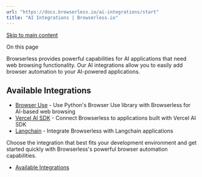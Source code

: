 ```yaml
---
url: "https://docs.browserless.io/ai-integrations/start"
title: "AI Integrations | Browserless.io"
---
```


[Skip to main content](https://docs.browserless.io/ai-integrations/start#__docusaurus_skipToContent_fallback)

On this page

Browserless provides powerful capabilities for AI applications that need web browsing functionality. Our AI integrations allow you to easily add browser automation to your AI-powered applications.

## Available Integrations [​](https://docs.browserless.io/ai-integrations/start\#available-integrations "Direct link to Available Integrations")

- [Browser Use](https://docs.browserless.io/ai-integrations/browser-use/python) \- Use Python's Browser Use library with Browserless for AI-based web browsing
- [Vercel AI SDK](https://docs.browserless.io/ai-integrations/vercel-ai-sdk) \- Connect Browserless to applications built with Vercel AI SDK
- [Langchain](https://docs.browserless.io/ai-integrations/langchain) \- Integrate Browserless with Langchain applications

Choose the integration that best fits your development environment and get started quickly with Browserless's powerful browser automation capabilities.

- [Available Integrations](https://docs.browserless.io/ai-integrations/start#available-integrations)